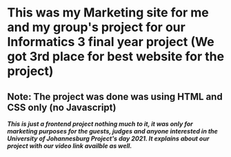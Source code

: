 
# This was my Marketing site for me and my group's project for our Informatics 3 final year project (We got 3rd place for best website for the project)

## Note: The project was done was using HTML and CSS only (no Javascript)

**_This is just a frontend project nothing much to it, it was only for marketing purposes for the guests, judges and anyone interested in the University of Johannesburg Project's day 2021. It explains about our project with our video link availble as well._**
